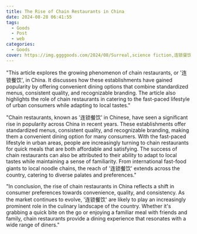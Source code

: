 ```yaml
---
title: The Rise of Chain Restaurants in China
date: 2024-08-28 06:41:55
tags:
  - Goods
  - Post
  - web
categories:
  - Goods
cover: https://img.ggggoods.com/2024/08/Surreal,science fiction,连锁餐饮,chain restaurant,technology,tech,diagrams,renderings,colors_20240830_00001_.png
---
```


"This article explores the growing phenomenon of chain restaurants, or '连锁餐饮', in China. It discusses how these establishments have gained popularity by offering convenient dining options that combine standardized menus, consistent quality, and recognizable branding. The article also highlights the role of chain restaurants in catering to the fast-paced lifestyle of urban consumers while adapting to local tastes."

"Chain restaurants, known as '连锁餐饮' in Chinese, have seen a significant rise in popularity across China in recent years. These establishments offer standardized menus, consistent quality, and recognizable branding, making them a convenient dining option for many consumers. With the fast-paced lifestyle in urban areas, people are increasingly turning to chain restaurants for quick meals that are both affordable and satisfying. The success of chain restaurants can also be attributed to their ability to adapt to local tastes while maintaining a sense of familiarity. From international fast-food giants to local noodle chains, the reach of '连锁餐饮' extends across the country, catering to diverse palates and preferences."

"In conclusion, the rise of chain restaurants in China reflects a shift in consumer preferences towards convenience, quality, and consistency. As the market continues to evolve, '连锁餐饮' are likely to play an increasingly prominent role in the culinary landscape of the country. Whether it's grabbing a quick bite on the go or enjoying a familiar meal with friends and family, chain restaurants provide a dining experience that resonates with a wide range of diners."
